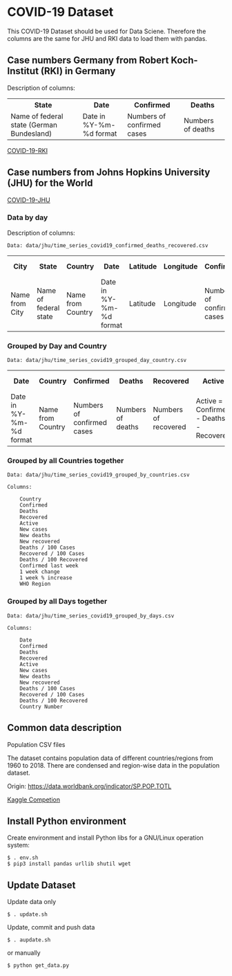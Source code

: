 # COVID-19 Dataset

This COVID-19 Dataset should be used for Data Sciene.
Therefore the columns are the same for JHU and RKI data to load them with pandas.


## Case numbers Germany from Robert Koch-Institut (RKI) in Germany

Description of columns:

<table>
<tr>
<th>State</th><th>Date</th><th>Confirmed</th><th>Deaths</th>
</tr>
<tr>
<td>Name of federal state (German Bundesland)</td>
<td>Date in %Y-%m-%d format</td>
<td>Numbers of confirmed cases</td>
<td>Numbers of deaths</td>
</tr>
</table>

[COVID-19-RKI](https://github.com/Milanowicz/COVID-19-RKI)


## Case numbers from Johns Hopkins University (JHU) for the World

[COVID-19-JHU](https://github.com/CSSEGISandData/COVID-19)


### Data by day

Description of columns:

    Data: data/jhu/time_series_covid19_confirmed_deaths_recovered.csv

<table>
<tr>
<th>City</th><th>State</th><th>Country</th><th>Date</th><th>Latitude</th><th>Longitude</th><th>Confirmed</th><th>Deaths</th><th>Recovered</th><th>Active</th><th>WHO Region</th>
</tr>
<tr>
<td>Name from City</td>
<td>Name of federal state</td>
<td>Name from Country</td>
<td>Date in %Y-%m-%d format</td>
<td>Latitude</td>
<td>Longitude</td>
<td>Numbers of confirmed cases</td>
<td>Numbers of deaths</td>
<td>Numbers of recovered</td>
<td>Active = Confirmed - Deaths - Recovered</td>
<td>WHO Region</td>
</tr>
</table>


### Grouped by Day and Country

    Data: data/jhu/time_series_covid19_grouped_day_country.csv

<table>
<tr>
<th>Date</th><th>Country</th><th>Confirmed</th><th>Deaths</th><th>Recovered</th><th>Active</th><th>New cases</th><th>New deaths</th><th>New recovered</th><th>WHO Region</th>
</tr>
<tr>
<td>Date in %Y-%m-%d format</td>
<td>Name from Country</td>
<td>Numbers of confirmed cases</td>
<td>Numbers of deaths</td>
<td>Numbers of recovered</td>
<td>Active = Confirmed - Deaths - Recovered</td>
<td>New cases / Day</td>
<td>New deaths / Day</td>
<td>New recovered / Day</td>
<td>WHO Region</td>
</tr>
</table>

### Grouped by all Countries together

    Data: data/jhu/time_series_covid19_grouped_by_countries.csv
    
    Columns:

        Country
        Confirmed
        Deaths
        Recovered
        Active
        New cases
        New deaths
        New recovered
        Deaths / 100 Cases
        Recovered / 100 Cases
        Deaths / 100 Recovered
        Confirmed last week
        1 week change
        1 week % increase
        WHO Region

### Grouped by all Days together

    Data: data/jhu/time_series_covid19_grouped_by_days.csv

    Columns:

        Date
        Confirmed
        Deaths
        Recovered
        Active
        New cases
        New deaths
        New recovered
        Deaths / 100 Cases
        Recovered / 100 Cases
        Deaths / 100 Recovered
        Country Number


## Common data description

Population CSV files

The dataset contains population data of different countries/regions from 1960 to 2018.
There are condensed and region-wise data in the population dataset.

Origin: https://data.worldbank.org/indicator/SP.POP.TOTL

[Kaggle Competion](https://www.kaggle.com/imdevskp/world-population-19602018)


## Install Python environment

Create environment and install Python libs for a GNU/Linux operation system:

    $ . env.sh
    $ pip3 install pandas urllib shutil wget


## Update Dataset

Update data only

    $ . update.sh

Update, commit and push data 

    $ . aupdate.sh

or manually

    $ python get_data.py
